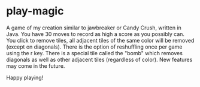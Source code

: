 # play-magic
A game of my creation similar to jawbreaker or Candy Crush, written in Java.
You have 30 moves to record as high a score as you possibly can.
You click to remove tiles, all adjacent tiles of the same color will be removed (except on diagonals).
There is the option of reshuffling once per game using the r key.
There is a special tile called the "bomb" which removes diagonals as well as other adjacent tiles (regardless of color).
New features may come in the future.

Happy playing!
